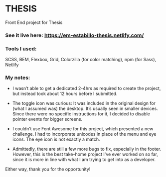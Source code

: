 # THESIS

Front End project for Thesis

### See it live here: https://em-estabillo-thesis.netlify.com/


### Tools I used: 

SCSS, BEM, Flexbox, Grid, Colorzilla (for color matching), npm (for Sass), Netlify

### My notes:

* I wasn’t able to get a dedicated 2-4hrs as required to create the project, but instead took about 12 hours before I submitted.

* The toggle icon was curious: 
It was included in the original design for (what I assumed was) the desktop. It’s usually seen in smaller devices. Since there were no specific instructions for it, I decided to disable pointer events for bigger screens.

* I couldn’t use Font Awesome for this project, which presented a new challenge. I had to incorporate unicodes in place of the menu and eye icons. The eye icon is not exactly a match.

* Admittedly, there are still a few more bugs to fix, especially in the footer. However, this is the best take-home project I've ever worked on so far, since it is more in line with what I am trying to get into as a developer.

Either way, thank you for the opportunity!
